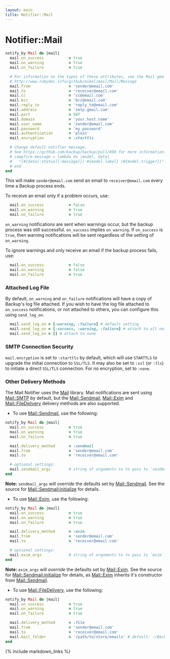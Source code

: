 ```yaml
---
layout: main
title: Notifier::Mail
---
```


Notifier::Mail
==============

``` rb
notify_by Mail do |mail|
  mail.on_success           = true
  mail.on_warning           = true
  mail.on_failure           = true

  # For information on the types of these attributes, see the Mail gem documentation.
  # http://www.rubydoc.info/github/mikel/mail/Mail/Message
  mail.from                 = 'sender@email.com'
  mail.to                   = 'receiver@email.com'
  mail.cc                   = 'cc@email.com'
  mail.bcc                  = 'bcc@email.com'
  mail.reply_to             = 'reply_to@email.com'
  mail.address              = 'smtp.gmail.com'
  mail.port                 = 587
  mail.domain               = 'your.host.name'
  mail.user_name            = 'sender@email.com'
  mail.password             = 'my_password'
  mail.authentication       = 'plain'
  mail.encryption           = :starttls

  # Change default notifier message.
  # See https://github.com/backup/backup/pull/698 for more information.
  # campfire.message = lambda do |model, data|
  #   "[#{data[:status][:message]}] #{model.label} (#{model.trigger})"
  # end
end
```

This will make `sender@email.com` send an email to `receiver@email.com` every time a Backup process ends.

To receive an email only if a problem occurs, use:

``` rb
  mail.on_success           = false
  mail.on_warning           = true
  mail.on_failure           = true
```

`on_warning` notifications are sent when warnings occur, but the backup process was still successful.
`on_success` implies `on_warning`. If `on_success` is `true`, then warning notifications will be sent regardless of the
setting of `on_warning`.

To ignore warnings and only receive an email if the backup process fails, use:

``` rb
  mail.on_success           = false
  mail.on_warning           = false
  mail.on_failure           = true
```

### Attached Log File

By default, `on_warning` and `on_failure` notifications will have a copy of Backup's log file attached. If you wish to
have the log file attached to `on_success` notifications, or not attached to others, you can configure this using
`send_log_on`.

```rb
  mail.send_log_on = [:warning, :failure] # default setting
  mail.send_log_on = [:success, :warning, :failure] # attach to all notifications
  mail.send_log_on = [] # attach to none
```

### SMTP Connection Security

`mail.encryption` is set to `:starttls` by default, which will use `STARTTLS` to upgrade the initial connection to
`SSL/TLS`. It may also be set to `:ssl` (or `:tls`) to initiate a direct `SSL/TLS` connection.
For no encryption, set to `:none`.


### Other Delivery Methods


The Mail Notifier uses the [Mail][] library. Mail notifications are sent using [Mail::SMTP][] by default,
but the [Mail::Sendmail][], [Mail::Exim][] and [Mail::FileDelivery][] delivery methods are also supported.

* To use [Mail::Sendmail][], use the following:

``` rb
notify_by Mail do |mail|
  mail.on_success           = true
  mail.on_warning           = true
  mail.on_failure           = true

  mail.delivery_method      = :sendmail
  mail.from                 = 'sender@email.com'
  mail.to                   = 'receiver@email.com'

  # optional settings:
  mail.sendmail_args        # string of arguments to to pass to `sendmail`
end
```

**Note:** `sendmail_args` will _override_ the defaults set by [Mail::Sendmail][].
See the source for [Mail::Sendmail:initialize][] for details.

* To use [Mail::Exim][], use the following:

``` rb
notify_by Mail do |mail|
  mail.on_success           = true
  mail.on_warning           = true
  mail.on_failure           = true

  mail.delivery_method      = :exim
  mail.from                 = 'sender@email.com'
  mail.to                   = 'receiver@email.com'

  # optional settings:
  mail.exim_args            # string of arguments to to pass to `exim`
end
```

**Note:** `exim_args` will _override_ the defaults set by [Mail::Exim][].
See the source for [Mail::Sendmail:initialize][] for details,
as [Mail::Exim][] inherits it's constructor from [Mail::Sendmail][].

* To use [Mail::FileDelivery][], use the following:

``` rb
notify_by Mail do |mail|
  mail.on_success           = true
  mail.on_warning           = true
  mail.on_failure           = true

  mail.delivery_method      = :file
  mail.from                 = 'sender@email.com'
  mail.to                   = 'receiver@email.com'
  mail.mail_folder          = '/path/to/store/emails' # default: ~/Backup/emails
end
```

[Mail]: http://rubydoc.info/gems/mail/frames
[Mail::SMTP]: http://rubydoc.info/gems/mail/Mail/SMTP
[Mail::Sendmail]: http://rubydoc.info/gems/mail/Mail/Sendmail
[Mail::Exim]: http://rubydoc.info/gems/mail/Mail/Exim
[Mail::FileDelivery]: http://rubydoc.info/gems/mail/Mail/FileDelivery
[Mail::Sendmail:initialize]: http://rubydoc.info/gems/mail/Mail/Sendmail:initialize

{% include markdown_links %}
